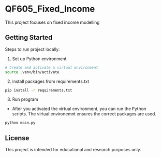 # QF605_Fixed_Income
This project focuses on fixed income modelling

## Getting Started 
Steps to run project locally: 
1. Set up Python environment 

```bash
# Create and activate a virtual environment 
source .venv/bin/activate
```

2. Install packages from requirements.txt
```bash
pip install -r requirements.txt
```

3. Run program
- After you activated the virtual environment, you can run the Python scripts. The virtual environemnt ensures the correct packages are used.
```bash 
python main.py
```


## License

This project is intended for educational and research purposes only.